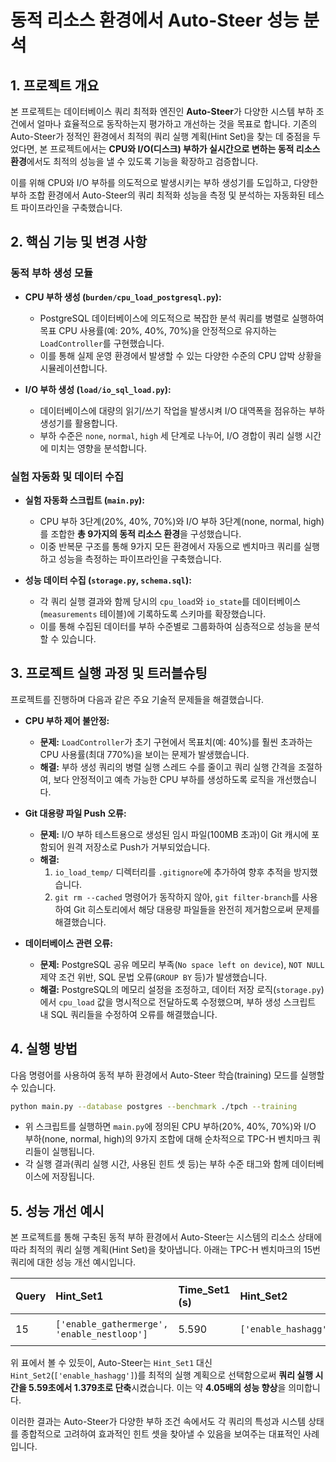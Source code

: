 #
# 동적 리소스 환경에서 Auto-Steer 성능 분석

## 1. 프로젝트 개요

본 프로젝트는 데이터베이스 쿼리 최적화 엔진인 **Auto-Steer**가 다양한 시스템 부하 조건에서 얼마나 효율적으로 동작하는지 평가하고 개선하는 것을 목표로 합니다. 기존의 Auto-Steer가 정적인 환경에서 최적의 쿼리 실행 계획(Hint Set)을 찾는 데 중점을 두었다면, 본 프로젝트에서는 **CPU와 I/O(디스크) 부하가 실시간으로 변하는 동적 리소스 환경**에서도 최적의 성능을 낼 수 있도록 기능을 확장하고 검증합니다.

이를 위해 CPU와 I/O 부하를 의도적으로 발생시키는 부하 생성기를 도입하고, 다양한 부하 조합 환경에서 Auto-Steer의 쿼리 최적화 성능을 측정 및 분석하는 자동화된 테스트 파이프라인을 구축했습니다.

## 2. 핵심 기능 및 변경 사항

### 동적 부하 생성 모듈

-   **CPU 부하 생성 (`burden/cpu_load_postgresql.py`):**
    -   PostgreSQL 데이터베이스에 의도적으로 복잡한 분석 쿼리를 병렬로 실행하여 목표 CPU 사용률(예: 20%, 40%, 70%)을 안정적으로 유지하는 `LoadController`를 구현했습니다.
    -   이를 통해 실제 운영 환경에서 발생할 수 있는 다양한 수준의 CPU 압박 상황을 시뮬레이션합니다.

-   **I/O 부하 생성 (`load/io_sql_load.py`):**
    -   데이터베이스에 대량의 읽기/쓰기 작업을 발생시켜 I/O 대역폭을 점유하는 부하 생성기를 활용합니다.
    -   부하 수준은 `none`, `normal`, `high` 세 단계로 나누어, I/O 경합이 쿼리 실행 시간에 미치는 영향을 분석합니다.

### 실험 자동화 및 데이터 수집

-   **실험 자동화 스크립트 (`main.py`):**
    -   CPU 부하 3단계(20%, 40%, 70%)와 I/O 부하 3단계(none, normal, high)를 조합한 **총 9가지의 동적 리소스 환경**을 구성했습니다.
    -   이중 반복문 구조를 통해 9가지 모든 환경에서 자동으로 벤치마크 쿼리를 실행하고 성능을 측정하는 파이프라인을 구축했습니다.

-   **성능 데이터 수집 (`storage.py`, `schema.sql`):**
    -   각 쿼리 실행 결과와 함께 당시의 `cpu_load`와 `io_state`를 데이터베이스(`measurements` 테이블)에 기록하도록 스키마를 확장했습니다.
    -   이를 통해 수집된 데이터를 부하 수준별로 그룹화하여 심층적으로 성능을 분석할 수 있습니다.

## 3. 프로젝트 실행 과정 및 트러블슈팅

프로젝트를 진행하며 다음과 같은 주요 기술적 문제들을 해결했습니다.

-   **CPU 부하 제어 불안정:**
    -   **문제:** `LoadController`가 초기 구현에서 목표치(예: 40%)를 훨씬 초과하는 CPU 사용률(최대 770%)을 보이는 문제가 발생했습니다.
    -   **해결:** 부하 생성 쿼리의 병렬 실행 스레드 수를 줄이고 쿼리 실행 간격을 조절하여, 보다 안정적이고 예측 가능한 CPU 부하를 생성하도록 로직을 개선했습니다.

-   **Git 대용량 파일 Push 오류:**
    -   **문제:** I/O 부하 테스트용으로 생성된 임시 파일(100MB 초과)이 Git 캐시에 포함되어 원격 저장소로 Push가 거부되었습니다.
    -   **해결:**
        1.  `io_load_temp/` 디렉터리를 `.gitignore`에 추가하여 향후 추적을 방지했습니다.
        2.  `git rm --cached` 명령어가 동작하지 않아, `git filter-branch`를 사용하여 Git 히스토리에서 해당 대용량 파일들을 완전히 제거함으로써 문제를 해결했습니다.

-   **데이터베이스 관련 오류:**
    -   **문제:** PostgreSQL 공유 메모리 부족(`No space left on device`), `NOT NULL` 제약 조건 위반, SQL 문법 오류(`GROUP BY` 등)가 발생했습니다.
    -   **해결:** PostgreSQL의 메모리 설정을 조정하고, 데이터 저장 로직(`storage.py`)에서 `cpu_load` 값을 명시적으로 전달하도록 수정했으며, 부하 생성 스크립트 내 SQL 쿼리들을 수정하여 오류를 해결했습니다.

## 4. 실행 방법

다음 명령어를 사용하여 동적 부하 환경에서 Auto-Steer 학습(training) 모드를 실행할 수 있습니다.

```bash
python main.py --database postgres --benchmark ./tpch --training
```

-   위 스크립트를 실행하면 `main.py`에 정의된 CPU 부하(20%, 40%, 70%)와 I/O 부하(none, normal, high)의 9가지 조합에 대해 순차적으로 TPC-H 벤치마크 쿼리들이 실행됩니다.
-   각 실행 결과(쿼리 실행 시간, 사용된 힌트 셋 등)는 부하 수준 태그와 함께 데이터베이스에 저장됩니다.

## 5. 성능 개선 예시

본 프로젝트를 통해 구축된 동적 부하 환경에서 Auto-Steer는 시스템의 리소스 상태에 따라 최적의 쿼리 실행 계획(Hint Set)을 찾아냅니다. 아래는 TPC-H 벤치마크의 15번 쿼리에 대한 성능 개선 예시입니다.

| Query | Hint_Set1                                    | Time_Set1 (s) | Hint_Set2            | Time_Set2 (s) | 성능 향상 |
| :---- | :------------------------------------------- | :------------ | :------------------- | :------------ | :-------- |
| 15    | `['enable_gathermerge', 'enable_nestloop']` | 5.590         | `['enable_hashagg']` | 1.379         | **4.05배** |

위 표에서 볼 수 있듯이, Auto-Steer는 `Hint_Set1` 대신 `Hint_Set2`(`['enable_hashagg']`)를 최적의 실행 계획으로 선택함으로써 **쿼리 실행 시간을 5.59초에서 1.379초로 단축**시켰습니다. 이는 약 **4.05배의 성능 향상**을 의미합니다.

이러한 결과는 Auto-Steer가 다양한 부하 조건 속에서도 각 쿼리의 특성과 시스템 상태를 종합적으로 고려하여 효과적인 힌트 셋을 찾아낼 수 있음을 보여주는 대표적인 사례입니다.
